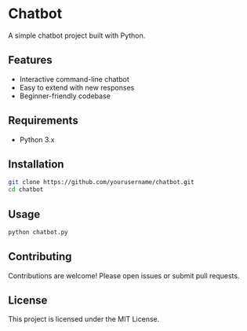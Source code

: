 # Chatbot

A simple chatbot project built with Python.

## Features

- Interactive command-line chatbot
- Easy to extend with new responses
- Beginner-friendly codebase

## Requirements

- Python 3.x

## Installation

```bash
git clone https://github.com/yourusername/chatbot.git
cd chatbot
```

## Usage

```bash
python chatbot.py
```

## Contributing

Contributions are welcome! Please open issues or submit pull requests.

## License

This project is licensed under the MIT License.